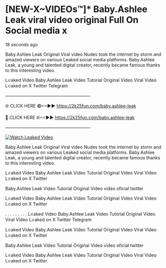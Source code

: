 # [NEW-X~VIDEOs™]* Baby.Ashlee Leak viral video original Full On Social media x

18 seconds ago

Baby.Ashlee Leak Original Viral video Nudes took the internet by storm and amazed viewers on various Leaked social media platforms. Baby.Ashlee Leak, a young and talented digital creator, recently became famous thanks to this interesting video.

L𝚎aked Video Baby.Ashlee Leak Video Tutorial Original Video Viral Video L𝚎aked on X Twitter Telegram

———————————————————-

🌐 CLICK HERE 🟢==►► https://2k25fun.com/baby.ashlee-leak

🔴 CLICK HERE 🌐==►► https://2k25fun.com/baby.ashlee-leak

———————————————————-

[![Watch Leaked Video](https://miro.medium.com/v2/resize:fit:828/format:webp/1*cilzJN44JGOrTw9NJCrNHA.gif "Watch Leaked Video")](https://2k25fun.com/baby.ashlee-leak)

Baby.Ashlee Leak Original Viral video Nudes took the internet by storm and amazed viewers on various Leaked social media platforms. Baby.Ashlee Leak, a young and talented digital creator, recently became famous thanks to this interesting video.

L𝚎aked Video Baby.Ashlee Leak Video Tutorial Original Video Viral Video L𝚎aked on X Twitter

Baby.Ashlee Leak Video Tutorial Original Video video oficial twitter

L𝚎aked Video Baby.Ashlee Leak Video Tutorial Original Video Viral Video L𝚎aked on X Twitter

. . . . . . . . . L𝚎aked Video Baby.Ashlee Leak Video Tutorial Original Video Viral Video L𝚎aked on X Twitter Telegram

L𝚎aked Video Baby.Ashlee Leak Video Tutorial Original Video Viral Video L𝚎aked on X Twitter

Baby.Ashlee Leak Video Tutorial Original Video video oficial twitter

L𝚎aked Video Baby.Ashlee Leak Video Tutorial Original Video Viral Video L𝚎aked on X Twitter.